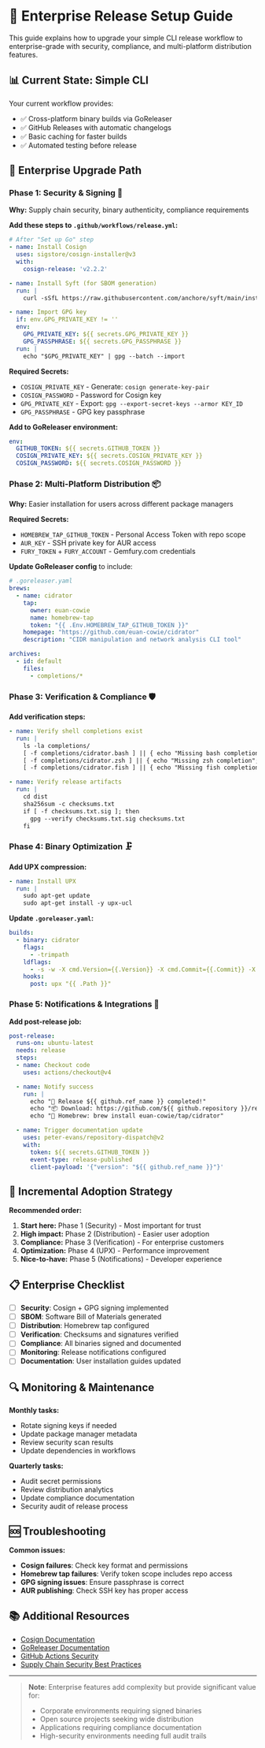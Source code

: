 # 🏢 Enterprise Release Setup Guide

This guide explains how to upgrade your simple CLI release workflow to enterprise-grade with security, compliance, and multi-platform distribution features.

## 📊 Current State: Simple CLI
Your current workflow provides:
- ✅ Cross-platform binary builds via GoReleaser
- ✅ GitHub Releases with automatic changelogs
- ✅ Basic caching for faster builds
- ✅ Automated testing before release

## 🚀 Enterprise Upgrade Path

### Phase 1: Security & Signing 🔐

**Why:** Supply chain security, binary authenticity, compliance requirements

**Add these steps to `.github/workflows/release.yml`:**

```yaml
# After "Set up Go" step
- name: Install Cosign
  uses: sigstore/cosign-installer@v3
  with:
    cosign-release: 'v2.2.2'

- name: Install Syft (for SBOM generation)
  run: |
    curl -sSfL https://raw.githubusercontent.com/anchore/syft/main/install.sh | sh -s -- -b /usr/local/bin

- name: Import GPG key
  if: env.GPG_PRIVATE_KEY != ''
  env:
    GPG_PRIVATE_KEY: ${{ secrets.GPG_PRIVATE_KEY }}
    GPG_PASSPHRASE: ${{ secrets.GPG_PASSPHRASE }}
  run: |
    echo "$GPG_PRIVATE_KEY" | gpg --batch --import
```

**Required Secrets:**
- `COSIGN_PRIVATE_KEY` - Generate: `cosign generate-key-pair`
- `COSIGN_PASSWORD` - Password for Cosign key
- `GPG_PRIVATE_KEY` - Export: `gpg --export-secret-keys --armor KEY_ID`
- `GPG_PASSPHRASE` - GPG key passphrase

**Add to GoReleaser environment:**
```yaml
env:
  GITHUB_TOKEN: ${{ secrets.GITHUB_TOKEN }}
  COSIGN_PRIVATE_KEY: ${{ secrets.COSIGN_PRIVATE_KEY }}
  COSIGN_PASSWORD: ${{ secrets.COSIGN_PASSWORD }}
```

### Phase 2: Multi-Platform Distribution 📦

**Why:** Easier installation for users across different package managers

**Required Secrets:**
- `HOMEBREW_TAP_GITHUB_TOKEN` - Personal Access Token with repo scope
- `AUR_KEY` - SSH private key for AUR access
- `FURY_TOKEN` + `FURY_ACCOUNT` - Gemfury.com credentials

**Update GoReleaser config** to include:
```yaml
# .goreleaser.yaml
brews:
  - name: cidrator
    tap:
      owner: euan-cowie
      name: homebrew-tap
      token: "{{ .Env.HOMEBREW_TAP_GITHUB_TOKEN }}"
    homepage: "https://github.com/euan-cowie/cidrator"
    description: "CIDR manipulation and network analysis CLI tool"

archives:
  - id: default
    files:
      - completions/*
```

### Phase 3: Verification & Compliance 🛡️

**Add verification steps:**
```yaml
- name: Verify shell completions exist
  run: |
    ls -la completions/
    [ -f completions/cidrator.bash ] || { echo "Missing bash completion"; exit 1; }
    [ -f completions/cidrator.zsh ] || { echo "Missing zsh completion"; exit 1; }
    [ -f completions/cidrator.fish ] || { echo "Missing fish completion"; exit 1; }

- name: Verify release artifacts
  run: |
    cd dist
    sha256sum -c checksums.txt
    if [ -f checksums.txt.sig ]; then
      gpg --verify checksums.txt.sig checksums.txt
    fi
```

### Phase 4: Binary Optimization 🗜️

**Add UPX compression:**
```yaml
- name: Install UPX
  run: |
    sudo apt-get update
    sudo apt-get install -y upx-ucl
```

**Update `.goreleaser.yaml`:**
```yaml
builds:
  - binary: cidrator
    flags:
      - -trimpath
    ldflags:
      - -s -w -X cmd.Version={{.Version}} -X cmd.Commit={{.Commit}} -X cmd.Date={{.Date}}
    hooks:
      post: upx "{{ .Path }}"
```

### Phase 5: Notifications & Integrations 🔔

**Add post-release job:**
```yaml
post-release:
  runs-on: ubuntu-latest
  needs: release
  steps:
  - name: Checkout code
    uses: actions/checkout@v4

  - name: Notify success
    run: |
      echo "🎉 Release ${{ github.ref_name }} completed!"
      echo "📦 Download: https://github.com/${{ github.repository }}/releases/tag/${{ github.ref_name }}"
      echo "🍺 Homebrew: brew install euan-cowie/tap/cidrator"

  - name: Trigger documentation update
    uses: peter-evans/repository-dispatch@v2
    with:
      token: ${{ secrets.GITHUB_TOKEN }}
      event-type: release-published
      client-payload: '{"version": "${{ github.ref_name }}"}'
```

## 🎯 Incremental Adoption Strategy

**Recommended order:**
1. **Start here:** Phase 1 (Security) - Most important for trust
2. **High impact:** Phase 2 (Distribution) - Easier user adoption
3. **Compliance:** Phase 3 (Verification) - For enterprise customers
4. **Optimization:** Phase 4 (UPX) - Performance improvement
5. **Nice-to-have:** Phase 5 (Notifications) - Developer experience

## 📋 Enterprise Checklist

- [ ] **Security**: Cosign + GPG signing implemented
- [ ] **SBOM**: Software Bill of Materials generated
- [ ] **Distribution**: Homebrew tap configured
- [ ] **Verification**: Checksums and signatures verified
- [ ] **Compliance**: All binaries signed and documented
- [ ] **Monitoring**: Release notifications configured
- [ ] **Documentation**: User installation guides updated

## 🔍 Monitoring & Maintenance

**Monthly tasks:**
- Rotate signing keys if needed
- Update package manager metadata
- Review security scan results
- Update dependencies in workflows

**Quarterly tasks:**
- Audit secret permissions
- Review distribution analytics
- Update compliance documentation
- Security audit of release process

## 🆘 Troubleshooting

**Common issues:**
- **Cosign failures**: Check key format and permissions
- **Homebrew tap failures**: Verify token scope includes repo access
- **GPG signing issues**: Ensure passphrase is correct
- **AUR publishing**: Check SSH key has proper access

## 📚 Additional Resources

- [Cosign Documentation](https://docs.sigstore.dev/cosign/overview/)
- [GoReleaser Documentation](https://goreleaser.com/intro/)
- [GitHub Actions Security](https://docs.github.com/en/actions/security-guides)
- [Supply Chain Security Best Practices](https://slsa.dev/)

---

> **Note**: Enterprise features add complexity but provide significant value for:
> - Corporate environments requiring signed binaries
> - Open source projects seeking wide distribution
> - Applications requiring compliance documentation
> - High-security environments needing full audit trails
